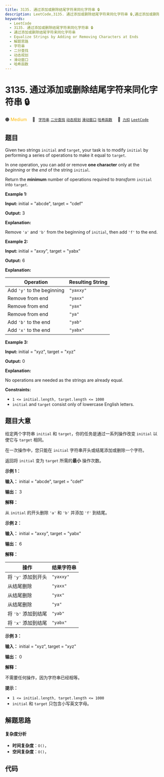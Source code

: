 ```yaml
---
title: 3135. 通过添加或删除结尾字符来同化字符串 🔒
description: LeetCode,3135. 通过添加或删除结尾字符来同化字符串 🔒,通过添加或删除结尾字符来同化字符串,Equalize Strings by Adding or Removing Characters at Ends,解题思路,字符串,二分查找,动态规划,滑动窗口,哈希函数
keywords:
  - LeetCode
  - 3135. 通过添加或删除结尾字符来同化字符串 🔒
  - 通过添加或删除结尾字符来同化字符串
  - Equalize Strings by Adding or Removing Characters at Ends
  - 解题思路
  - 字符串
  - 二分查找
  - 动态规划
  - 滑动窗口
  - 哈希函数
---
```


# 3135. 通过添加或删除结尾字符来同化字符串 🔒

🟠 <font color=#ffb800>Medium</font>&emsp; 🔖&ensp; [`字符串`](/tag/string.md) [`二分查找`](/tag/binary-search.md) [`动态规划`](/tag/dynamic-programming.md) [`滑动窗口`](/tag/sliding-window.md) [`哈希函数`](/tag/hash-function.md)&emsp; 🔗&ensp;[`力扣`](https://leetcode.cn/problems/equalize-strings-by-adding-or-removing-characters-at-ends) [`LeetCode`](https://leetcode.com/problems/equalize-strings-by-adding-or-removing-characters-at-ends)

## 题目

Given two strings `initial` and `target`, your task is to modify `initial` by
performing a series of operations to make it equal to `target`.

In one operation, you can add or remove **one character** only at the
_beginning_ or the _end_ of the string `initial`.

Return the **minimum** number of operations required to _transform_ `initial`
into `target`.



**Example 1:**

**Input:** initial = "abcde", target = "cdef"

**Output:** 3

**Explanation:**

Remove `'a'` and `'b'` from the beginning of `initial`, then add `'f'` to the
end.

**Example 2:**

**Input:** initial = "axxy", target = "yabx"

**Output:** 6

**Explanation:**

Operation | Resulting String  
---|---  
Add `'y'` to the beginning | `"yaxxy"`  
Remove from end | `"yaxx"`  
Remove from end | `"yax"`  
Remove from end | `"ya"`  
Add `'b'` to the end | `"yab"`  
Add `'x'` to the end | `"yabx"`  
  
**Example 3:**

**Input:** initial = "xyz", target = "xyz"

**Output:** 0

**Explanation:**

No operations are needed as the strings are already equal.



**Constraints:**

  * `1 <= initial.length, target.length <= 1000`
  * `initial` and `target` consist only of lowercase English letters.


## 题目大意

给定两个字符串 `initial` 和 `target`，你的任务是通过一系列操作改变 `initial` 以使它与 `target` 相同。

在一次操作中，您只能在 `initial` 字符串开头或结尾添加或删除一个字符。

返回将 `initial` 变为 `target` 所需的**最小**  操作次数。



**示例 1：**

**输入：** initial = "abcde", target = "cdef"

**输出：** 3

**解释：**

从 `initial` 的开头删除 `'a'` 和 `'b'` 并添加 `'f'` 到结尾。

**示例 2：**

**输入：** initial = "axxy", target = "yabx"

**输出：** 6

**解释：**

操作 | 结果字符串  
---|---  
将 `'y'` 添加到开头 | `"yaxxy"`  
从结尾删除 | `"yaxx"`  
从结尾删除 | `"yax"`  
从结尾删除 | `"ya"`  
将 `'b'` 添加到结尾 | `"yab"`  
将 `'x'` 添加到结尾 | `"yabx"`  
  
**示例 3：**

**输入：** initial = "xyz", target = "xyz"

**输出：** 0

**解释：**

不需要任何操作，因为字符串已经相等。



**提示：**

  * `1 <= initial.length, target.length <= 1000`
  * `initial` 和 `target` 只包含小写英文字母。


## 解题思路

#### 复杂度分析

- **时间复杂度**：`O()`，
- **空间复杂度**：`O()`，

## 代码

```javascript

```